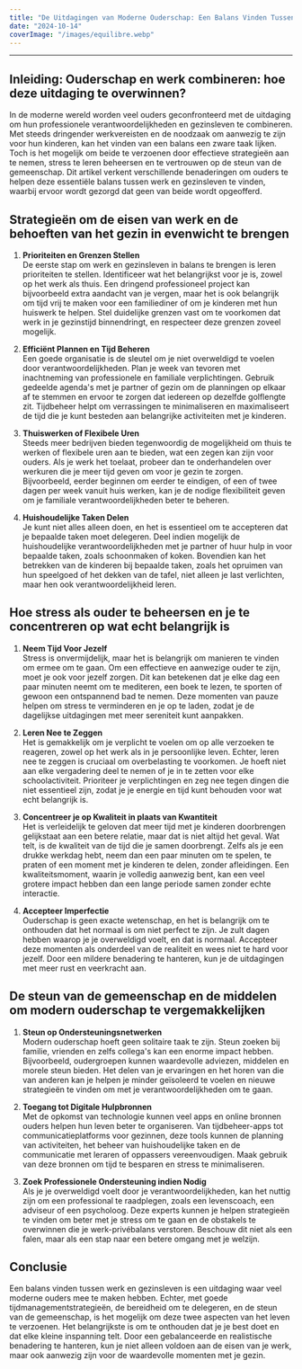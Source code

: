 ```yaml
---
title: "De Uitdagingen van Moderne Ouderschap: Een Balans Vinden Tussen Werk en Gezinsleven"
date: "2024-10-14"
coverImage: "/images/equilibre.webp"
---
```


***

## Inleiding: Ouderschap en werk combineren: hoe deze uitdaging te overwinnen?

In de moderne wereld worden veel ouders geconfronteerd met de uitdaging om hun professionele verantwoordelijkheden en gezinsleven te combineren. Met steeds dringender werkvereisten en de noodzaak om aanwezig te zijn voor hun kinderen, kan het vinden van een balans een zware taak lijken. Toch is het mogelijk om beide te verzoenen door effectieve strategieën aan te nemen, stress te leren beheersen en te vertrouwen op de steun van de gemeenschap. Dit artikel verkent verschillende benaderingen om ouders te helpen deze essentiële balans tussen werk en gezinsleven te vinden, waarbij ervoor wordt gezorgd dat geen van beide wordt opgeofferd.

## Strategieën om de eisen van werk en de behoeften van het gezin in evenwicht te brengen

1. **Prioriteiten en Grenzen Stellen**  
   De eerste stap om werk en gezinsleven in balans te brengen is leren prioriteiten te stellen. Identificeer wat het belangrijkst voor je is, zowel op het werk als thuis. Een dringend professioneel project kan bijvoorbeeld extra aandacht van je vergen, maar het is ook belangrijk om tijd vrij te maken voor een familiediner of om je kinderen met hun huiswerk te helpen. Stel duidelijke grenzen vast om te voorkomen dat werk in je gezinstijd binnendringt, en respecteer deze grenzen zoveel mogelijk.

2. **Efficiënt Plannen en Tijd Beheren**  
   Een goede organisatie is de sleutel om je niet overweldigd te voelen door verantwoordelijkheden. Plan je week van tevoren met inachtneming van professionele en familiale verplichtingen. Gebruik gedeelde agenda's met je partner of gezin om de planningen op elkaar af te stemmen en ervoor te zorgen dat iedereen op dezelfde golflengte zit. Tijdbeheer helpt om verrassingen te minimaliseren en maximaliseert de tijd die je kunt besteden aan belangrijke activiteiten met je kinderen.

3. **Thuiswerken of Flexibele Uren**  
   Steeds meer bedrijven bieden tegenwoordig de mogelijkheid om thuis te werken of flexibele uren aan te bieden, wat een zegen kan zijn voor ouders. Als je werk het toelaat, probeer dan te onderhandelen over werkuren die je meer tijd geven om voor je gezin te zorgen. Bijvoorbeeld, eerder beginnen om eerder te eindigen, of een of twee dagen per week vanuit huis werken, kan je de nodige flexibiliteit geven om je familiale verantwoordelijkheden beter te beheren.

4. **Huishoudelijke Taken Delen**  
   Je kunt niet alles alleen doen, en het is essentieel om te accepteren dat je bepaalde taken moet delegeren. Deel indien mogelijk de huishoudelijke verantwoordelijkheden met je partner of huur hulp in voor bepaalde taken, zoals schoonmaken of koken. Bovendien kan het betrekken van de kinderen bij bepaalde taken, zoals het opruimen van hun speelgoed of het dekken van de tafel, niet alleen je last verlichten, maar hen ook verantwoordelijkheid leren.

## Hoe stress als ouder te beheersen en je te concentreren op wat echt belangrijk is

1. **Neem Tijd Voor Jezelf**  
   Stress is onvermijdelijk, maar het is belangrijk om manieren te vinden om ermee om te gaan. Om een effectieve en aanwezige ouder te zijn, moet je ook voor jezelf zorgen. Dit kan betekenen dat je elke dag een paar minuten neemt om te mediteren, een boek te lezen, te sporten of gewoon een ontspannend bad te nemen. Deze momenten van pauze helpen om stress te verminderen en je op te laden, zodat je de dagelijkse uitdagingen met meer sereniteit kunt aanpakken.

2. **Leren Nee te Zeggen**  
   Het is gemakkelijk om je verplicht te voelen om op alle verzoeken te reageren, zowel op het werk als in je persoonlijke leven. Echter, leren nee te zeggen is cruciaal om overbelasting te voorkomen. Je hoeft niet aan elke vergadering deel te nemen of je in te zetten voor elke schoolactiviteit. Prioriteer je verplichtingen en zeg nee tegen dingen die niet essentieel zijn, zodat je je energie en tijd kunt behouden voor wat echt belangrijk is.

3. **Concentreer je op Kwaliteit in plaats van Kwantiteit**  
   Het is verleidelijk te geloven dat meer tijd met je kinderen doorbrengen gelijkstaat aan een betere relatie, maar dat is niet altijd het geval. Wat telt, is de kwaliteit van de tijd die je samen doorbrengt. Zelfs als je een drukke werkdag hebt, neem dan een paar minuten om te spelen, te praten of een moment met je kinderen te delen, zonder afleidingen. Een kwaliteitsmoment, waarin je volledig aanwezig bent, kan een veel grotere impact hebben dan een lange periode samen zonder echte interactie.

4. **Accepteer Imperfectie**  
   Ouderschap is geen exacte wetenschap, en het is belangrijk om te onthouden dat het normaal is om niet perfect te zijn. Je zult dagen hebben waarop je je overweldigd voelt, en dat is normaal. Accepteer deze momenten als onderdeel van de realiteit en wees niet te hard voor jezelf. Door een mildere benadering te hanteren, kun je de uitdagingen met meer rust en veerkracht aan.

## De steun van de gemeenschap en de middelen om modern ouderschap te vergemakkelijken

1. **Steun op Ondersteuningsnetwerken**  
   Modern ouderschap hoeft geen solitaire taak te zijn. Steun zoeken bij familie, vrienden en zelfs collega's kan een enorme impact hebben. Bijvoorbeeld, oudergroepen kunnen waardevolle adviezen, middelen en morele steun bieden. Het delen van je ervaringen en het horen van die van anderen kan je helpen je minder geïsoleerd te voelen en nieuwe strategieën te vinden om met je verantwoordelijkheden om te gaan.

2. **Toegang tot Digitale Hulpbronnen**  
   Met de opkomst van technologie kunnen veel apps en online bronnen ouders helpen hun leven beter te organiseren. Van tijdbeheer-apps tot communicatieplatforms voor gezinnen, deze tools kunnen de planning van activiteiten, het beheer van huishoudelijke taken en de communicatie met leraren of oppassers vereenvoudigen. Maak gebruik van deze bronnen om tijd te besparen en stress te minimaliseren.

3. **Zoek Professionele Ondersteuning indien Nodig**  
   Als je je overweldigd voelt door je verantwoordelijkheden, kan het nuttig zijn om een professional te raadplegen, zoals een levenscoach, een adviseur of een psycholoog. Deze experts kunnen je helpen strategieën te vinden om beter met je stress om te gaan en de obstakels te overwinnen die je werk-privébalans verstoren. Beschouw dit niet als een falen, maar als een stap naar een betere omgang met je welzijn.

## Conclusie

Een balans vinden tussen werk en gezinsleven is een uitdaging waar veel moderne ouders mee te maken hebben. Echter, met goede tijdmanagementstrategieën, de bereidheid om te delegeren, en de steun van de gemeenschap, is het mogelijk om deze twee aspecten van het leven te verzoenen. Het belangrijkste is om te onthouden dat je je best doet en dat elke kleine inspanning telt. Door een gebalanceerde en realistische benadering te hanteren, kun je niet alleen voldoen aan de eisen van je werk, maar ook aanwezig zijn voor de waardevolle momenten met je gezin.
